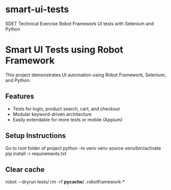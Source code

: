 # smart-ui-tests
SDET Technical Exercise
Robot Framework UI tests with Selenium and Python

# Smart UI Tests using Robot Framework

This project demonstrates UI automation using Robot Framework, Selenium, and Python.

## Features
- Tests for login, product search, cart, and checkout
- Modular keyword-driven architecture
- Easily extendable for more tests or mobile (Appium)

## Setup Instructions
Go to root folder of project
python -m venv venv
source venv/bin/activate
pip install -r requirements.txt

## Clear cache
robot --dryrun tests/
rm -rf __pycache__/ .robotframework-*
